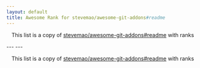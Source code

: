 ```yaml
---
layout: default
title: Awesome Rank for stevemao/awesome-git-addons#readme
---
```


<p align="center">
	This list is a copy of <a href="https://github.com/stevemao/awesome-git-addons#readme">stevemao/awesome-git-addons#readme</a> with ranks
</p>
---
---
<p align="center">
	This list is a copy of <a href="https://github.com/stevemao/awesome-git-addons#readme">stevemao/awesome-git-addons#readme</a> with ranks
</p>
